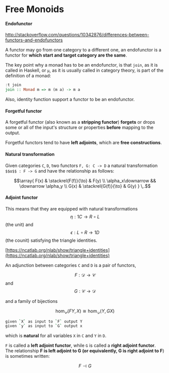 # Free Monoids

#### Endofunctor

http://stackoverflow.com/questions/10342876/differences-between-functors-and-endofunctors

A functor may go from one category to a different one, an endofunctor is a functor for **which start and target category are the same**.

The key point why a monad has to be an endofunctor, is that `join`, as it is called in Haskell, or `µ`, as it is usually called in category theory, is part of the definition of a monad:

```haskell
:t join
join :: Monad m => m (m a) -> m a
```

Also, identity function support a functor to be an endofunctor.

#### Forgetful functor

A forgetful functor (also known as a **stripping functor**) **forgets** or drops some or all of the input's structure or properties **before** mapping to the output. 

Forgetful functors tend to have **left adjoints**, which are **free constructions**.

#### Natural transformation

Given categories `C`, `D`, two functors `F, G: C -> D` a natural transformation `$$α$$ : F -> G` and have the relationship as follows:

$$\array{ 
    F(x) 
    & 
    \stackrel{F(f)}{\to} 
    & 
    F(y) 
    \\ 
    \alpha_x\downarrow 
    && 
    \downarrow \alpha_y 
    \\ G(x) 
    & 
    \stackrel{G(f)}{\to} & G(y) 
  }
  \,.$$
  
  
#### Adjoint functor

This means that they are equipped with natural transformations $$η:1C→R∘L$$ (the unit) and $$ϵ:L∘R→1D$$ (the counit) satisfying the triangle identities.

[https://ncatlab.org/nlab/show/triangle+identities](https://ncatlab.org/nlab/show/triangle+identities)

An adjunction between categories `C` and `D` is a pair of functors,

$$F:{\mathcal {D}}\rightarrow {\mathcal {C}}$$ and $${\displaystyle G:{\mathcal {C}}\rightarrow {\mathcal {D}}}$$

and a family of bijections

$$\mathrm {hom} _{\mathcal {C}}(FY,X)\cong \mathrm {hom} _{\mathcal {D}}(Y,GX)$$

```sh
given `X` as input to `F` output Y  
given `y` as input to `G` output x
```

which is **natural** for all variables `X` in `C` and `Y` in `D`.

`F` is called a **left adjoint functor**, while `G` is called a **right adjoint functor**. The relationship **F is left adjoint to G (or equivalently, G is right adjoint to F**) is sometimes written:

$$F\dashv G$$


